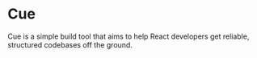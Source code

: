 # Cue

Cue is a simple build tool that aims to help React developers get reliable, structured codebases off the ground.